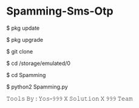 # Spamming-Sms-Otp

$ pkg update

$ pkg upgrade

$ git clone

$ cd /storage/emulated/0

$ cd Spamming

$ python2 Spamming.py


𝚃𝚘𝚘𝚕𝚜 𝙱𝚢 : 𝚈𝚘𝚜-𝟿𝟿𝟿 𝚇 𝚂𝚘𝚕𝚞𝚝𝚒𝚘𝚗 𝚇 𝟿𝟿𝟿 𝚃𝚎𝚊𝚖
